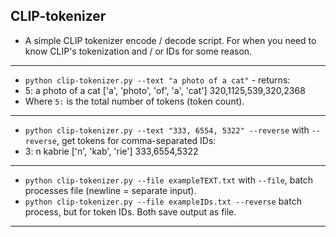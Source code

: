 ## CLIP-tokenizer

- A simple CLIP tokenizer encode / decode script. For when you need to know CLIP's tokenization and / or IDs for some reason.
---------
- `python clip-tokenizer.py --text "a photo of a cat"` - returns:
- 5: a photo of a cat   ['a</w>', 'photo</w>', 'of</w>', 'a</w>', 'cat</w>']  320,1125,539,320,2368
- Where `5:` is the total number of tokens (token count).
---------
- `python clip-tokenizer.py --text "333, 6554, 5322" --reverse` with `--reverse`, get tokens for comma-separated IDs:
- 3: n kabrie  ['n</w>', 'kab', 'rie</w>']  333,6554,5322
---------
- `python clip-tokenizer.py --file exampleTEXT.txt` with `--file`, batch processes file (newline = separate input).
- `python clip-tokenizer.py --file exampleIDs.txt --reverse` batch process, but for token IDs. Both save output as file.
---------

